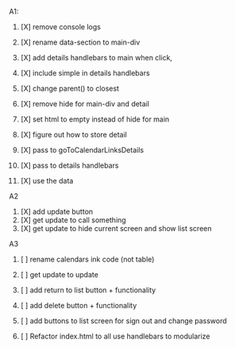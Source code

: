 A1:
1. [X] remove console logs
1. [X] rename data-section to main-div
1. [X] add details handlebars to main when click,
1. [X] include simple in details handlebars<p>
1. [X] change parent() to closest
1. [X] remove hide for main-div and detail
1. [X] set html to empty instead of hide for main

1. [X] figure out how to store detail
1. [X] pass to goToCalendarLinksDetails
1. [X] pass to details handlebars

1. [X] use the data

A2
1. [X] add update button
2. [X] get update to call something
3. [X] get update to hide current screen and show list screen

A3
1. [ ] rename calendars ink code (not table)

1. [ ] get update to update
2. [ ] add return to list button + functionality
3. [ ] add delete button + functionality

1. [ ] add buttons to list screen for sign out and change password

1. [ ] Refactor index.html to all use handlebars to modularize
